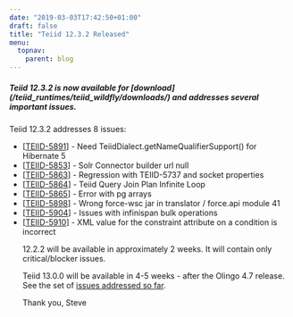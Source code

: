 ```yaml
---
date: "2019-03-03T17:42:50+01:00"
draft: false
title: "Teiid 12.3.2 Released"
menu:
  topnav:
    parent: blog
---
```


##### Teiid 12.3.2 is now available for [download] (/teiid_runtimes/teiid_wildfly/downloads/) and addresses several important issues.

<!--more-->

Teiid 12.3.2 addresses 8 issues:

<ul>
<li>[<a href='https://issues.redhat.com/browse/TEIID-5891'>TEIID-5891</a>] -         Need TeiidDialect.getNameQualifierSupport() for Hibernate 5
</li>
<li>[<a href='https://issues.redhat.com/browse/TEIID-5853'>TEIID-5853</a>] -         Solr Connector builder url null
</li>
<li>[<a href='https://issues.redhat.com/browse/TEIID-5863'>TEIID-5863</a>] -         Regression with TEIID-5737 and socket properties
</li>
<li>[<a href='https://issues.redhat.com/browse/TEIID-5864'>TEIID-5864</a>] -         Teiid Query Join Plan Infinite Loop
</li>
<li>[<a href='https://issues.redhat.com/browse/TEIID-5865'>TEIID-5865</a>] -         Error with pg arrays
</li>
<li>[<a href='https://issues.redhat.com/browse/TEIID-5898'>TEIID-5898</a>] -         Wrong force-wsc jar in translator / force.api module 41
</li>
<li>[<a href='https://issues.redhat.com/browse/TEIID-5904'>TEIID-5904</a>] -         Issues with infinispan bulk operations
</li>
<li>[<a href='https://issues.redhat.com/browse/TEIID-5910'>TEIID-5910</a>] -         XML value for the constraint attribute on a condition is incorrect
</li>


12.2.2 will be available in approximately 2 weeks.  It will contain only critical/blocker issues.

Teiid 13.0.0 will be available in 4-5 weeks - after the Olingo 4.7 release.  See the set of [issues addressed so far](https://issues.redhat.com/projects/TEIID/versions/12340052).

Thank you, Steve